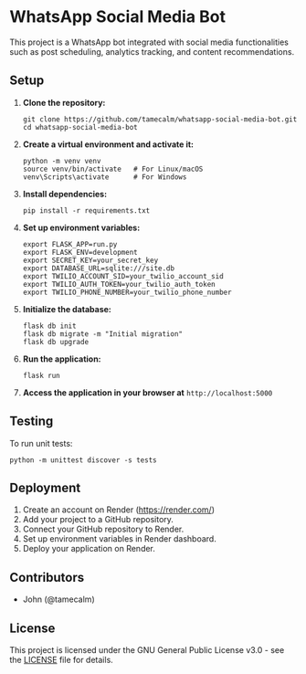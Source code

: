 # WhatsApp Social Media Bot
This project is a WhatsApp bot integrated with social media functionalities such as post scheduling, analytics tracking, and content recommendations.
## Setup
1. **Clone the repository:**

   ```
   git clone https://github.com/tamecalm/whatsapp-social-media-bot.git
   cd whatsapp-social-media-bot
   ```
2. **Create a virtual environment and activate it:**

   ```
   python -m venv venv
   source venv/bin/activate   # For Linux/macOS
   venv\Scripts\activate      # For Windows
   ```
3. **Install dependencies:**

   ```
   pip install -r requirements.txt
   ```
4. **Set up environment variables:**

   ```
   export FLASK_APP=run.py
   export FLASK_ENV=development
   export SECRET_KEY=your_secret_key
   export DATABASE_URL=sqlite:///site.db
   export TWILIO_ACCOUNT_SID=your_twilio_account_sid
   export TWILIO_AUTH_TOKEN=your_twilio_auth_token
   export TWILIO_PHONE_NUMBER=your_twilio_phone_number
   ```
5. **Initialize the database:**

   ```
   flask db init
   flask db migrate -m "Initial migration"
   flask db upgrade
   ```
6. **Run the application:**

   ```
   flask run
   ```
7. **Access the application in your browser at** `http://localhost:5000`

## Testing

To run unit tests:

```
python -m unittest discover -s tests
```
## Deployment

1. Create an account on Render (https://render.com/)
2. Add your project to a GitHub repository.
3. Connect your GitHub repository to Render.
4. Set up environment variables in Render dashboard.
5. Deploy your application on Render.

## Contributors

- John (@tamecalm)
  
## License

This project is licensed under the GNU General Public License v3.0 - see the [LICENSE](LICENSE) file for details.
